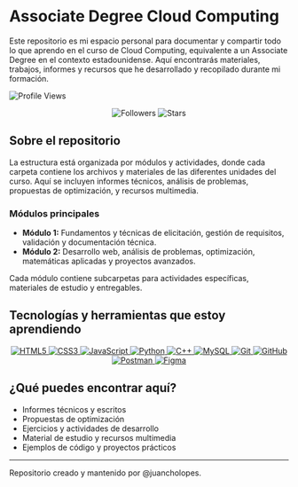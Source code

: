 # Associate Degree Cloud Computing

Este repositorio es mi espacio personal para documentar y compartir todo lo que aprendo en el curso de Cloud Computing, equivalente a un Associate Degree en el contexto estadounidense. Aquí encontrarás materiales, trabajos, informes y recursos que he desarrollado y recopilado durante mi formación.

<img src="https://komarev.com/ghpvc/?username=juancholopes&color=61dafb&style=flat-square&label=Profile+Views" alt="Profile Views" />

<p align="center">
  <img src="https://img.shields.io/badge/Followers-161?style=for-the-badge&logo=github" alt="Followers" />
  <img src="https://img.shields.io/badge/Stars-206?style=for-the-badge&logo=github" alt="Stars" />
</p>

## Sobre el repositorio

La estructura está organizada por módulos y actividades, donde cada carpeta contiene los archivos y materiales de las diferentes unidades del curso. Aquí se incluyen informes técnicos, análisis de problemas, propuestas de optimización, y recursos multimedia.

### Módulos principales
- **Módulo 1:** Fundamentos y técnicas de elicitación, gestión de requisitos, validación y documentación técnica.
- **Módulo 2:** Desarrollo web, análisis de problemas, optimización, matemáticas aplicadas y proyectos avanzados.

Cada módulo contiene subcarpetas para actividades específicas, materiales de estudio y entregables.

## Tecnologías y herramientas que estoy aprendiendo

<p align="center">
  <a href="https://developer.mozilla.org/en-US/docs/Web/HTML">
    <img src="https://img.shields.io/badge/HTML5-E34F26?style=for-the-badge&logo=html5&logoColor=white" alt="HTML5" />
  </a>
  <a href="https://developer.mozilla.org/en-US/docs/Web/CSS">
    <img src="https://img.shields.io/badge/CSS3-1572B6?style=for-the-badge&logo=css3&logoColor=white" alt="CSS3" />
  </a>
  <a href="https://developer.mozilla.org/en-US/docs/Web/JavaScript">
    <img src="https://img.shields.io/badge/JavaScript-F7DF1E?style=for-the-badge&logo=javascript&logoColor=black" alt="JavaScript" />
  </a>
  <a href="https://docs.python.org/3/">
    <img src="https://img.shields.io/badge/Python-3776AB?style=for-the-badge&logo=python&logoColor=white" alt="Python" />
  </a>
  <a href="https://en.cppreference.com/w/">
    <img src="https://img.shields.io/badge/C++-00599C?style=for-the-badge&logo=c%2B%2B&logoColor=white" alt="C++" />
  </a>
  <a href="https://dev.mysql.com/doc/">
    <img src="https://img.shields.io/badge/MySQL-4479A1?style=for-the-badge&logo=mysql&logoColor=white" alt="MySQL" />
  </a>
  <a href="https://git-scm.com/doc">
    <img src="https://img.shields.io/badge/Git-F05032?style=for-the-badge&logo=git&logoColor=white" alt="Git" />
  </a>
  <a href="https://docs.github.com/">
    <img src="https://img.shields.io/badge/GitHub-181717?style=for-the-badge&logo=github&logoColor=white" alt="GitHub" />
  </a>
  <a href="https://learning.postman.com/docs/">
    <img src="https://img.shields.io/badge/Postman-FF6C37?style=for-the-badge&logo=postman&logoColor=white" alt="Postman" />
  </a>
  <a href="https://help.figma.com/">
    <img src="https://img.shields.io/badge/Figma-F24E1E?style=for-the-badge&logo=figma&logoColor=white" alt="Figma" />
  </a>
</p>

## ¿Qué puedes encontrar aquí?
- Informes técnicos y escritos
- Propuestas de optimización
- Ejercicios y actividades de desarrollo
- Material de estudio y recursos multimedia
- Ejemplos de código y proyectos prácticos

---
Repositorio creado y mantenido por @juancholopes.
